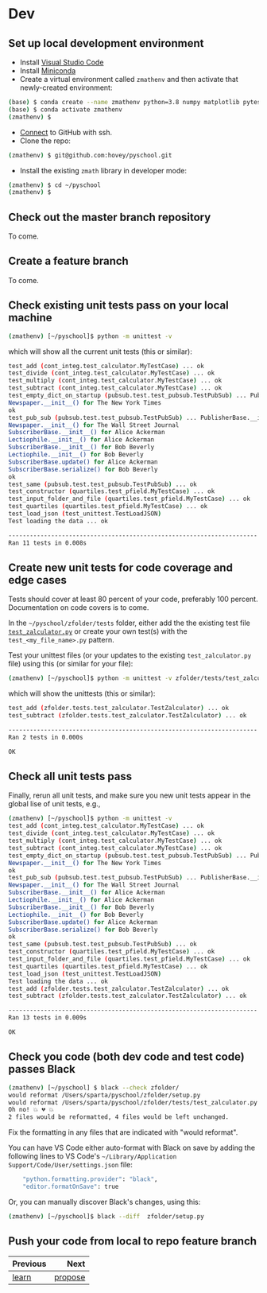 # Dev

## Set up local development environment

* Install [Visual Studio Code](https://code.visualstudio.com/)
* Install [Miniconda](https://docs.conda.io/en/latest/miniconda.html)
* Create a virtual environment called `zmathenv` and then activate that newly-created environment:

```bash 
(base) $ conda create --name zmathenv python=3.8 numpy matplotlib pytest flake8 black pylint
(base) $ conda activate zmathenv
(zmathenv) $
```

* [Connect](https://docs.github.com/en/free-pro-team@latest/github/authenticating-to-github/connecting-to-github-with-ssh) to GitHub with ssh.
* Clone the repo:

```bash
(zmathenv) $ git@github.com:hovey/pyschool.git
```

* Install the existing `zmath` library in developer mode:

```bash
(zmathenv) $ cd ~/pyschool
(zmathenv) $
```

## Check out the master branch repository

To come.

## Create a feature branch

To come.

## Check existing unit tests pass on your local machine

```bash
(zmathenv) [~/pyschool]$ python -m unittest -v
```

which will show all the current unit tests (this or similar):

```bash
test_add (cont_integ.test_calculator.MyTestCase) ... ok
test_divide (cont_integ.test_calculator.MyTestCase) ... ok
test_multiply (cont_integ.test_calculator.MyTestCase) ... ok
test_subtract (cont_integ.test_calculator.MyTestCase) ... ok
test_empty_dict_on_startup (pubsub.test.test_pubsub.TestPubSub) ... PublisherBase.__init__() for The New York Times
Newspaper.__init__() for The New York Times
ok
test_pub_sub (pubsub.test.test_pubsub.TestPubSub) ... PublisherBase.__init__() for The Wall Street Journal
Newspaper.__init__() for The Wall Street Journal
SubscriberBase.__init__() for Alice Ackerman
Lectiophile.__init__() for Alice Ackerman
SubscriberBase.__init__() for Bob Beverly
Lectiophile.__init__() for Bob Beverly
SubscriberBase.update() for Alice Ackerman
SubscriberBase.serialize() for Bob Beverly
ok
test_same (pubsub.test.test_pubsub.TestPubSub) ... ok
test_constructor (quartiles.test_pfield.MyTestCase) ... ok
test_input_folder_and_file (quartiles.test_pfield.MyTestCase) ... ok
test_quartiles (quartiles.test_pfield.MyTestCase) ... ok
test_load_json (test_unittest.TestLoadJSON)
Test loading the data ... ok

----------------------------------------------------------------------
Ran 11 tests in 0.008s
```

## Create new unit tests for code coverage and edge cases

Tests should cover at least 80 percent of your code, preferably 100 
percent.  Documentation on code covers is to come.

In the `~/pyschool/zfolder/tests` folder, either add the the existing test file [`test_zalculator.py`](../tests/test_zalculator.py) or create your own test(s) with the `test_<my_file_name>.py` pattern.

Test your unittest files (or your updates to the existing `test_zalculator.py` file) using this (or similar for your file):

```bash
(zmathenv) [~/pyschool]$ python -m unittest -v zfolder/tests/test_zalculator.py
```

which will show the unittests (this or similar):

```bash
test_add (zfolder.tests.test_zalculator.TestZalculator) ... ok
test_subtract (zfolder.tests.test_zalculator.TestZalculator) ... ok

----------------------------------------------------------------------
Ran 2 tests in 0.000s

OK
```

## Check all unit tests pass

Finally, rerun all unit tests, and make sure you new unit tests appear in the global lise of unit tests, e.g., 

```bash
(zmathenv) [~/pyschool]$ python -m unittest -v
test_add (cont_integ.test_calculator.MyTestCase) ... ok
test_divide (cont_integ.test_calculator.MyTestCase) ... ok
test_multiply (cont_integ.test_calculator.MyTestCase) ... ok
test_subtract (cont_integ.test_calculator.MyTestCase) ... ok
test_empty_dict_on_startup (pubsub.test.test_pubsub.TestPubSub) ... PublisherBase.__init__() for The New York Times
Newspaper.__init__() for The New York Times
ok
test_pub_sub (pubsub.test.test_pubsub.TestPubSub) ... PublisherBase.__init__() for The Wall Street Journal
Newspaper.__init__() for The Wall Street Journal
SubscriberBase.__init__() for Alice Ackerman
Lectiophile.__init__() for Alice Ackerman
SubscriberBase.__init__() for Bob Beverly
Lectiophile.__init__() for Bob Beverly
SubscriberBase.update() for Alice Ackerman
SubscriberBase.serialize() for Bob Beverly
ok
test_same (pubsub.test.test_pubsub.TestPubSub) ... ok
test_constructor (quartiles.test_pfield.MyTestCase) ... ok
test_input_folder_and_file (quartiles.test_pfield.MyTestCase) ... ok
test_quartiles (quartiles.test_pfield.MyTestCase) ... ok
test_load_json (test_unittest.TestLoadJSON)
Test loading the data ... ok
test_add (zfolder.tests.test_zalculator.TestZalculator) ... ok
test_subtract (zfolder.tests.test_zalculator.TestZalculator) ... ok

----------------------------------------------------------------------
Ran 13 tests in 0.009s

OK
```

## Check you code (both dev code and test code) passes Black

```bash
(zmathenv) [~/pyschool] $ black --check zfolder/
would reformat /Users/sparta/pyschool/zfolder/setup.py
would reformat /Users/sparta/pyschool/zfolder/tests/test_zalculator.py
Oh no! 💥 💔 💥
2 files would be reformatted, 4 files would be left unchanged.
```

Fix the formatting in any files that are indicated with "would reformat".  

You can have VS Code either auto-format with Black on save by 
adding the following lines to VS Code's `~/Library/Application Support/Code/User/settings.json` file:

```bash
    "python.formatting.provider": "black",
    "editor.formatOnSave": true
```

Or, you can manually discover Black's changes, using this:

```bash
(zmathenv) [~/pyschool]$ black --diff  zfolder/setup.py
```

## Push your code from local to repo feature branch

| Previous |  Next |
|----------|------:|
| [learn](learn.md) | [propose](propose.md) | 
